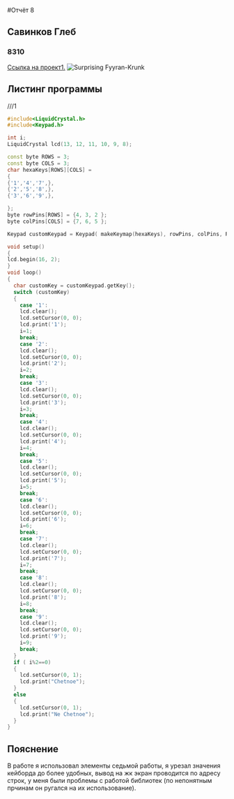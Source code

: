 #Отчёт 8
## Савинков Глеб
### 8310
[Ссылка на проект1.](https://www.tinkercad.com/things/7qC2KFWbQne-surprising-fyyran-krunk/editel?sharecode=s_BiZyJX5rcA_rYMou-nM4O8_FpSxXRZ8htfSUGXYpE)
![Surprising Fyyran-Krunk](https://user-images.githubusercontent.com/114941628/197868388-fd8eb787-df73-4562-9a12-09b2a29ef964.png)
## Листинг программы

///1
```C++
#include<LiquidCrystal.h>
#include<Keypad.h>

int i;
LiquidCrystal lcd(13, 12, 11, 10, 9, 8);

const byte ROWS = 3;
const byte COLS = 3;
char hexaKeys[ROWS][COLS] =
{
{'1','4','7',},
{'2','5','8',},
{'3','6','9',},

};
byte rowPins[ROWS] = {4, 3, 2 };
byte colPins[COLS] = {7, 6, 5 };

Keypad customKeypad = Keypad( makeKeymap(hexaKeys), rowPins, colPins, ROWS, COLS);

void setup() 
{
lcd.begin(16, 2);
}
void loop() 
{
  char customKey = customKeypad.getKey();
  switch (customKey)
  {
    case '1':
    lcd.clear();
    lcd.setCursor(0, 0);
    lcd.print('1');
    i=1;
    break;
    case '2':
    lcd.clear();
    lcd.setCursor(0, 0);
    lcd.print('2');
    i=2;
    break;
    case '3':
    lcd.clear();
    lcd.setCursor(0, 0);
    lcd.print('3');
    i=3;
    break;
    case '4':
    lcd.clear();
    lcd.setCursor(0, 0);
    lcd.print('4');
    i=4;
    break;
    case '5':
    lcd.clear();
    lcd.setCursor(0, 0);
    lcd.print('5');
    i=5;
    break;
    case '6':
    lcd.clear();
    lcd.setCursor(0, 0);
    lcd.print('6');
    i=6;
    break;
    case '7':
    lcd.clear();
    lcd.setCursor(0, 0);
    lcd.print('7');
    i=7;
    break;
    case '8':
    lcd.clear();
    lcd.setCursor(0, 0);
    lcd.print('8');
    i=8;
    break;
    case '9':
    lcd.clear();
    lcd.setCursor(0, 0);
    lcd.print('9');
    i=9;
    break;
  }
  if ( i%2==0)
  {
    lcd.setCursor(0, 1);
    lcd.print("Chetnoe");
  }
  else
  {
    lcd.setCursor(0, 1);
    lcd.print("Ne Chetnoe");
  }
}
```

## Пояснение
В работе я использовал элементы седьмой работы, я урезал значения кейборда до более удобных, вывод на жк экран проводится по адресу строк, у меня были проблемы с работой библиотек (по непонятным прчинам он ругался на их использование).

